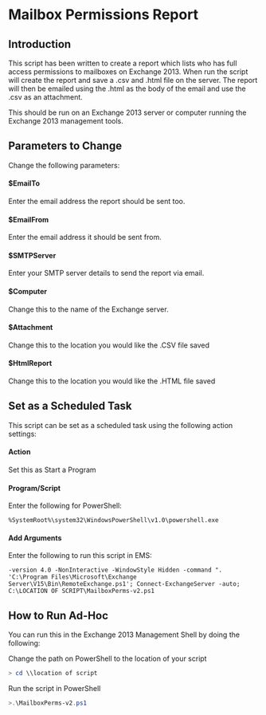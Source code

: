 # Mailbox Permissions Report

## Introduction

This script has been written to create a report which lists who has full access permissions to mailboxes on Exchange 2013. When run the script will create the report and save a .csv and .html file on the server. The report will then be emailed using the .html as the body of the email and use the .csv as an attachment. 

This should be run on an Exchange 2013 server or computer running the Exchange 2013 management tools.

## Parameters to Change

Change the following parameters:

#### $EmailTo
Enter the email address the report should be sent too.
#### $EmailFrom
Enter the email address it should be sent from.
#### $SMTPServer
Enter your SMTP server details to send the report via email.
#### $Computer
Change this to the name of the Exchange server.
#### $Attachment
Change this to the location you would like the .CSV file saved
#### $HtmlReport
Change this to the location you would like the .HTML file saved

## Set as a Scheduled Task

This script can be set as a scheduled task using the following action settings:

#### Action
Set this as Start a Program

#### Program/Script
Enter the following for PowerShell:
```
%SystemRoot%\system32\WindowsPowerShell\v1.0\powershell.exe
```
#### Add Arguments
Enter the following to run this script in EMS:
```
-version 4.0 -NonInteractive -WindowStyle Hidden -command ". 'C:\Program Files\Microsoft\Exchange Server\V15\Bin\RemoteExchange.ps1'; Connect-ExchangeServer -auto; C:\LOCATION OF SCRIPT\MailboxPerms-v2.ps1
```

## How to Run Ad-Hoc

You can run this in the Exchange 2013 Management Shell by doing the following:

Change the path on PowerShell to the location of your script
```powershell
> cd \\location of script
```
Run the script in PowerShell
```powershell
>.\MailboxPerms-v2.ps1
```
